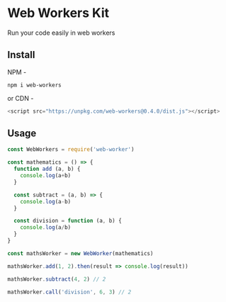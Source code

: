 # Web Workers Kit

Run your code easily in web workers

## Install

NPM -

```shell
npm i web-workers
```

or
CDN -

```js
<script src="https://unpkg.com/web-workers@0.4.0/dist.js"></script>
```

## Usage

```js
const WebWorkers = require('web-worker')

const mathematics = () => {
  function add (a, b) {
    console.log(a+b)
  }

  const subtract = (a, b) => {
    console.log(a-b)
  }

  const division = function (a, b) {
    console.log(a/b)
  }
}

const mathsWorker = new WebWorker(mathematics)

mathsWorker.add(1, 2).then(result => console.log(result))

mathsWorker.subtract(4, 2) // 2

mathsWorker.call('division', 6, 3) // 2
```
